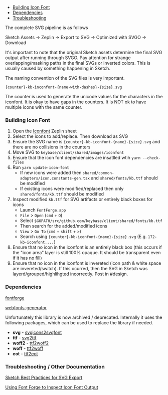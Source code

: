 * [Building Icon Font](#building-icon-font)
* [Dependencies](#dependencies)
* [Troubleshooting](#troubleshooting)

The complete SVG pipeline is as follows

Sketch Assets → Zeplin → Export to SVG → Optimized with SVGO → Download

It's important to note that the original Sketch assets determine the final SVG
output after running through SVGO. Pay attention for strange overlapping/masking
paths in the final SVGs or inverted colors. This is usually caused by something
happening in Sketch.

The naming convention of the SVG files is very important.

`{counter}-kb-inconfont-{name-with-dashes}-{size}.svg`

The counter is used to generate the unicode values for the characters in the
iconfont. It is okay to have gaps in the counters. It is NOT ok to have
multiple icons with the same counter.

### Building Icon Font

1. Open the [Iconfont](https://zpl.io/29y4w5w) Zeplin sheet
2. Select the icons to add/replace. Then download as SVG
3. Ensure the SVG name is `{counter}-kb-iconfont-{name}-{size}.svg` and there are no collisions in the counters
4. Move SVG to `keybase/client/shared/images/iconfont`
5. Ensure that the icon font dependencies are insatlled wtih `yarn --check-files`
6. Run `yarn update-icon-font`
    * If new icons were added then `shared/common-adapters/icon.constants-gen.tsx` and `shared/fonts/kb.ttf` should be modified
    * If existing icons were modified/replaced then only `shared/fonts/kb.ttf` should be modified
7. Inspect modified `kb.ttf` for SVG artifacts or entirely black boxes for icons
    * Launch `FontForge.app`
    * `File` > `Open` (`cmd` + `O`)
    * Select `$GOPATH/src/github.com/keybase/client/shared/fonts/kb.ttf`
    * Then search for the added/modified icons
    * `View` > `Go To` (`cmd` + `shift` + `>`)
    * Search using `{counter}-kb-iconfont-{name}-{size}.svg` (E.g. `172-kb-iconfont....`)
8. Ensure that no icon in the iconfont is an entirely black box (this occurs if the "icon area" layer is still 100% opaque. It should be transparent even if it has no fill)
9. Ensure that no icon in the iconfont is invereted (icon path & white space are invereted/switch). If this ocurred, then the SVG in Sketch was layerd/grouped/highlihgted incorrectly. Post in #design.

### Dependencies

[fontforge](https://fontforge.github.io/en-US/downloads)

[webfonts-generator](https://github.com/sunflowerdeath/webfonts-generator)

Unfortunately this library is now archived / deprecated. Internally it uses the following packages, which can be used to replace the library if needed.

- **svg** - [svgicons2svgfont](https://github.com/nfroidure/svgicons2svgfont)
- **ttf** - [svg2ttf](https://github.com/fontello/svg2ttf)
- **woff2** - [ttf2woff2](https://github.com/nfroidure/ttf2woff2)
- **woff** - [ttf2woff](https://github.com/fontello/ttf2woff)
- **eot** - [ttf2eot](https://github.com/fontello/ttf2eot)

### Troubleshooting / Other Documentation

[Sketch Best Practices for SVG Export](./SKETCH.md)

[Using Font Forge to Inspect Icon Font Output](./FONTFORGE.md)
